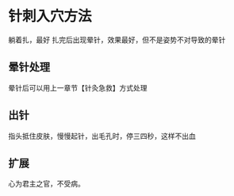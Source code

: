# 针刺入穴方法
躺着扎，最好
扎完后出现晕针，效果最好，但不是姿势不对导致的晕针

## 晕针处理
晕针后可以用上一章节【针灸急救】方式处理

## 出针
指头抵住皮肤，慢慢起针，出毛孔时，停三四秒，这样不出血

## 扩展
心为君主之官，不受病。